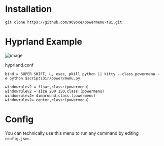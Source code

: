 # Installation
```git clone https://github.com/909oce/powermenu-tui.git```
# Hyprland Example
![image](preview.png)

hyprland.conf
```
bind = SUPER SHIFT, L, exec, pkill python || kitty --class powermenu -e python $scriptsDir/power/menu.py

windowrulev2 = float,class:(powermenu)
windowrulev2 = size 200 150,class:(powermenu)
windowrulev2= dimaround,class:(powermenu)
windowrulev2= center,class:(powermenu)
```
# Config
You can technically use this menu to run any command by editing `config.json`.

